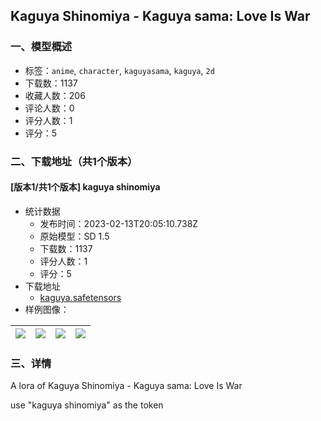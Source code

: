 ## Kaguya Shinomiya - Kaguya sama: Love Is War
### 一、模型概述

- 标签：`anime`, `character`, `kaguyasama`, `kaguya`, `2d`
- 下载数：1137
- 收藏人数：206
- 评论人数：0
- 评分人数：1
- 评分：5

### 二、下载地址（共1个版本）

#### [版本1/共1个版本] kaguya shinomiya

- 统计数据
  - 发布时间：2023-02-13T20:05:10.738Z
  - 原始模型：SD 1.5
  - 下载数：1137
  - 评分人数：1
  - 评分：5
- 下载地址
  - [kaguya.safetensors](https://civitai.com/api/download/models/9940)
- 样例图像：

| <img src="https://image.civitai.com/xG1nkqKTMzGDvpLrqFT7WA/4953a2a7-519d-43d1-bc49-9bdd9df4f700/width=450/96784.jpeg" /> | <img src="https://image.civitai.com/xG1nkqKTMzGDvpLrqFT7WA/a1e34d8f-23d2-493f-6b74-27ffd112fc00/width=450/96798.jpeg" /> | <img src="https://image.civitai.com/xG1nkqKTMzGDvpLrqFT7WA/4bc1be47-9b7f-4d66-e8f0-b1ca0bbbc200/width=450/96797.jpeg" /> | <img src="https://image.civitai.com/xG1nkqKTMzGDvpLrqFT7WA/4c9b713a-7379-4536-2038-02c3ae6a1300/width=450/96796.jpeg" /> |
| ---- | ---- | ---- | ---- |


### 三、详情
<p>A lora of Kaguya Shinomiya - Kaguya sama: Love Is War</p><p>use "kaguya shinomiya" as the token</p>